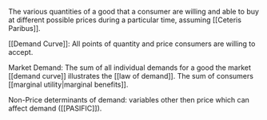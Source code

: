 The various quantities of a good that a consumer are willing and able to buy at different possible prices during a particular time, assuming [[Ceteris Paribus]].

[[Demand Curve]]: All points of quantity and price consumers are willing to accept.

Market Demand: The sum of all individual demands for a good the market [[demand curve]] illustrates the [[law of demand]]. The sum of consumers [[marginal utility|marginal benefits]].

Non-Price determinants of demand: variables other then price which can affect demand ([[PASIFIC]]).

